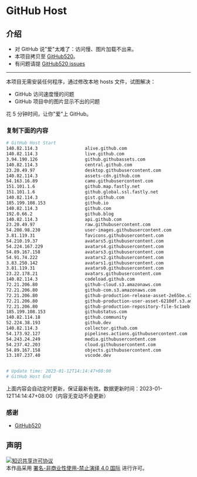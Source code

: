 # GitHub Host
## 介绍
- 对 GitHub 说"爱"太难了：访问慢、图片加载不出来。
- 本项目拷贝至 [GitHub520](https://github.com/521xueweihan/GitHub520)。
- 有问题请提 [GitHub520 issues](https://github.com/521xueweihan/GitHub520/issues/new)

---

本项目无需安装任何程序，通过修改本地 hosts 文件，试图解决：
- GitHub 访问速度慢的问题
- GitHub 项目中的图片显示不出的问题

花 5 分钟时间，让你"爱"上 GitHub。

### 复制下面的内容
```bash
# GitHub Host Start
140.82.114.3                  alive.github.com
140.82.114.3                  live.github.com
3.94.190.126                  github.githubassets.com
140.82.114.3                  central.github.com
23.20.49.97                   desktop.githubusercontent.com
140.82.114.3                  assets-cdn.github.com
54.163.16.89                  camo.githubusercontent.com
151.101.1.6                   github.map.fastly.net
151.101.1.6                   github.global.ssl.fastly.net
140.82.114.3                  gist.github.com
185.199.108.153               github.io
140.82.114.3                  github.com
192.0.66.2                    github.blog
140.82.114.3                  api.github.com
23.20.49.97                   raw.githubusercontent.com
54.208.98.230                 user-images.githubusercontent.com
3.81.119.31                   favicons.githubusercontent.com
54.210.19.37                  avatars5.githubusercontent.com
54.224.167.229                avatars4.githubusercontent.com
54.89.167.158                 avatars3.githubusercontent.com
54.91.74.222                  avatars2.githubusercontent.com
3.83.250.142                  avatars1.githubusercontent.com
3.81.119.31                   avatars0.githubusercontent.com
23.22.178.21                  avatars.githubusercontent.com
140.82.114.3                  codeload.github.com
72.21.206.80                  github-cloud.s3.amazonaws.com
72.21.206.80                  github-com.s3.amazonaws.com
72.21.206.80                  github-production-release-asset-2e65be.s3.amazonaws.com
72.21.206.80                  github-production-user-asset-6210df.s3.amazonaws.com
72.21.206.80                  github-production-repository-file-5c1aeb.s3.amazonaws.com
185.199.108.153               githubstatus.com
140.82.114.18                 github.community
52.224.38.193                 github.dev
140.82.114.3                  collector.github.com
54.173.92.127                 pipelines.actions.githubusercontent.com
54.243.24.249                 media.githubusercontent.com
54.237.42.203                 cloud.githubusercontent.com
54.89.167.158                 objects.githubusercontent.com
13.107.237.40                 vscode.dev


# Update time: 2023-01-12T14:14:47+08:00
# GitHub Host End

```
上面内容会自动定时更新，保证最新有效。数据更新时间：2023-01-12T14:14:47+08:00（内容无变动不会更新）

### 感谢

- [GitHub520](https://github.com/521xueweihan/GitHub520)

## 声明
<a rel="license" href="https://creativecommons.org/licenses/by-nc-nd/4.0/deed.zh"><img alt="知识共享许可协议" style="border-width: 0" src="https://licensebuttons.net/l/by-nc-nd/4.0/88x31.png"></a><br>本作品采用 <a rel="license" href="https://creativecommons.org/licenses/by-nc-nd/4.0/deed.zh">署名-非商业性使用-禁止演绎 4.0 国际</a> 进行许可。